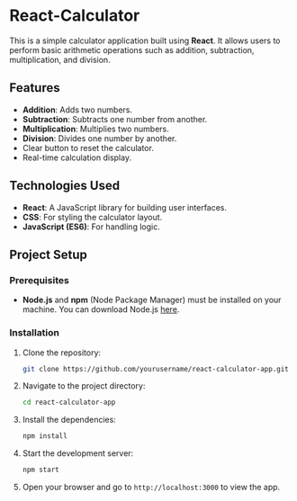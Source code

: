# React-Calculator
 
This is a simple calculator application built using **React**. It allows users to perform basic arithmetic operations such as addition, subtraction, multiplication, and division.

## Features

- **Addition**: Adds two numbers.
- **Subtraction**: Subtracts one number from another.
- **Multiplication**: Multiplies two numbers.
- **Division**: Divides one number by another.
- Clear button to reset the calculator.
- Real-time calculation display.

## Technologies Used

- **React**: A JavaScript library for building user interfaces.
- **CSS**: For styling the calculator layout.
- **JavaScript (ES6)**: For handling logic.

## Project Setup

### Prerequisites

- **Node.js** and **npm** (Node Package Manager) must be installed on your machine. You can download Node.js [here](https://nodejs.org/).

### Installation

1. Clone the repository:

    ```bash
    git clone https://github.com/yourusername/react-calculator-app.git
    ```

2. Navigate to the project directory:

    ```bash
    cd react-calculator-app
    ```

3. Install the dependencies:

    ```bash
    npm install
    ```

4. Start the development server:

    ```bash
    npm start
    ```

5. Open your browser and go to `http://localhost:3000` to view the app.
